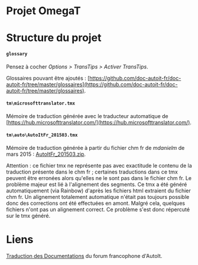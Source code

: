 # Projet OmegaT

# Structure du projet

#### `glossary`
Pensez à cocher *Options > TransTips > Activer TransTips*.

Glossaires pouvant être ajoutés :
[https://github.com/doc-autoit-fr/doc-autoit-fr/tree/master/glossaires](https://github.com/doc-autoit-fr/doc-autoit-fr/tree/master/glossaires).

#### `tm\microsofttranslator.tmx`
Mémoire de traduction générée avec le traducteur automatique de [https://hub.microsofttranslator.com/](https://hub.microsofttranslator.com/).

#### `tm\auto\AutoItFr_201503.tmx`
Mémoire de traduction générée à partir du fichier chm fr de *mdanielm* de mars 2015 : [AutoItFr_201503.zip](http://www.autoitscript.fr/download/index.php?dir=Documentation/).

Attention : ce fichier tmx ne représente pas avec exactitude le contenu de la traduction présente dans le chm fr ; certaines traductions dans ce tmx peuvent être erronées alors qu'elles ne le sont pas dans le fichier chm fr. Le problème majeur est lié à l'alignement des segments. Ce tmx a été généré automatiquement (via Rainbow) d'après les fichiers html extraient du fichier chm fr. Un alignement totalement automatique n'était pas toujours possible donc des corrections ont été effectuées en amont. Malgré cela, quelques fichiers n'ont pas un alignement correct. Ce problème s'est donc répercuté sur le tmx généré.

# Liens
[Traduction des Documentations](http://www.autoitscript.fr/forum/viewforum.php?f=7) du forum francophone d'AutoIt.
